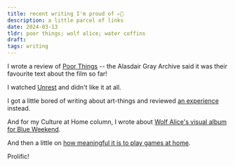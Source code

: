 ```yaml
---
title: recent writing I'm proud of ✍🏻
description: a little parcel of links
date: 2024-03-13
tldr: poor things; wolf alice; water coffins
draft: 
tags: writing
---
```


I wrote a review of [Poor Things](https://thewhitepube.co.uk/reviews/2024/poor-things/) -- the Alasdair Gray Archive said it was their favourite text about the film so far!

I watched [Unrest](https://thewhitepube.co.uk/reviews/2024/unrest/) and didn't like it at all.

I got a little bored of writing about art-things and reviewed [an experience](https://thewhitepube.co.uk/reviews/2024/the-floatation-tank/) instead.

And for my Culture at Home column, I wrote about [Wolf Alice's visual album for Blue Weekend](https://elephant.art/wolf-alices-blue-weekend/).

And then a little on [how meaningful it is to play games at home](https://elephant.art/the-grannies-grand-theft-auto-and-third-places/).

Prolific! 